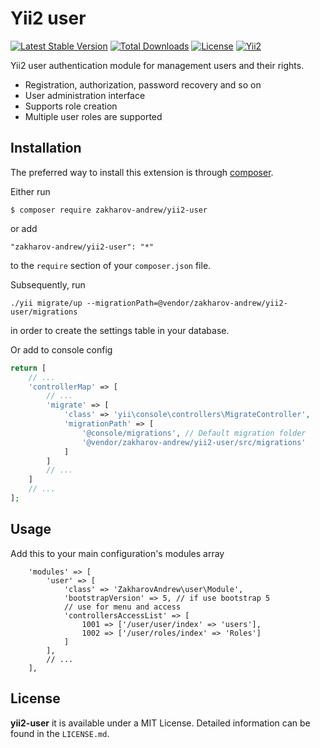 # Yii2 user

[![Latest Stable Version](https://poser.pugx.org/zakharov-andrew/yii2-user/v/stable)](https://packagist.org/packages/zakharov-andrew/yii2-user)
[![Total Downloads](https://poser.pugx.org/zakharov-andrew/yii2-user/downloads)](https://packagist.org/packages/zakharov-andrew/yii2-user)
[![License](https://poser.pugx.org/zakharov-andrew/yii2-user/license)](https://packagist.org/packages/zakharov-andrew/yii2-user)
[![Yii2](https://img.shields.io/badge/Powered_by-Yii_Framework-green.svg?style=flat)](http://www.yiiframework.com/)

Yii2 user authentication module for management users and their rights.

- Registration, authorization, password recovery and so on
- User administration interface
- Supports role creation
- Multiple user roles are supported

## Installation

The preferred way to install this extension is through [composer](http://getcomposer.org/download/).

Either run

```
$ composer require zakharov-andrew/yii2-user
```
or add

```
"zakharov-andrew/yii2-user": "*"
```

to the ```require``` section of your ```composer.json``` file.

Subsequently, run

```
./yii migrate/up --migrationPath=@vendor/zakharov-andrew/yii2-user/migrations
```

in order to create the settings table in your database.

Or add to console config

```php
return [
    // ...
    'controllerMap' => [
        // ...
        'migrate' => [
            'class' => 'yii\console\controllers\MigrateController',
            'migrationPath' => [
                '@console/migrations', // Default migration folder
                '@vendor/zakharov-andrew/yii2-user/src/migrations'
            ]
        ]
        // ...
    ]
    // ...
];
```

## Usage

Add this to your main configuration's modules array

```
    'modules' => [
        'user' => [
            'class' => 'ZakharovAndrew\user\Module',
            'bootstrapVersion' => 5, // if use bootstrap 5
            // use for menu and access
            'controllersAccessList' => [
                1001 => ['/user/user/index' => 'users'],
                1002 => ['/user/roles/index' => 'Roles']
            ]
        ],
        // ...
    ],
```

## License

**yii2-user** it is available under a MIT License. Detailed information can be found in the `LICENSE.md`.
